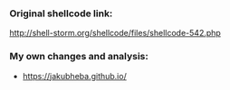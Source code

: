 ### Original shellcode link: ###
http://shell-storm.org/shellcode/files/shellcode-542.php

### My own changes and analysis: ###
- https://jakubheba.github.io/
